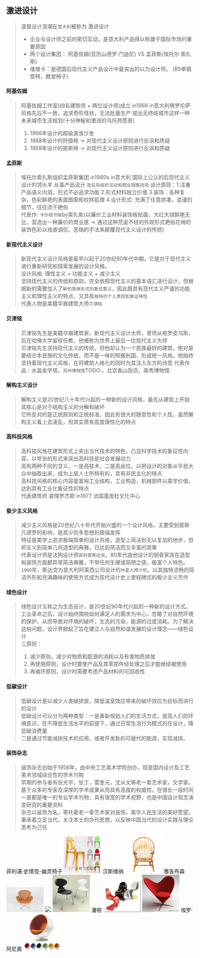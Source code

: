 
**激进设计**
----------------------------------------------------------------------------------------
> 波普设计浪潮在`意大利`被称为 激进设计
> - 企业与设计师之前的密切互动，是意大利产品得以称雄于国际市场的重要原因
> - 两个设计集团： 阿基佐姆(亚历山德罗·门迪尼) VS 孟菲斯(埃托尔·索扎斯)
> - 维维卡：是德国后现代主义产品设计中最突出的以为设计师。 (B5单钢管椅，教堂椅子)

#### 阿基佐姆
> 阿基佐姆工作室(四名建筑师 + 两位设计师)成立 in1966 in意大利佛罗伦萨  
> 风格先后不一致，追求奇形怪状，无法批量生产 提出无终结城市这样一种未来城市生活规划(十分神秘和激进的乌托邦愿景)  
> 1. 1966年设计的超级波浪沙发
> 2. 1968年设计的狩猎椅 -> 对现代主义设计原则进行反讽和质疑
> 3. 1969年设计的密斯椅 -> 对现代主义设计原则进行反讽和质疑

#### 孟菲斯
> 埃托尔索扎斯组织孟菲斯集团 in1980s in意大利 
> 国际上公认的后现代主义设计的领头羊  从事产品设计  `旨在将组织活动和商业销售挂钩`
> 设计原则：1.注重产品语义内涵，形式不必追求功能 2.形式材料独立价值 3.装饰：各种复杂，色彩鲜艳的表面图案和纹样肌理 4.设计形式: 充满了任意拼凑，浪漫的细节，往往流于艳俗  
> 代表作: `卡尔顿书架`by索扎斯(以廉价工业材料装饰板贴面，大红大绿鲜艳无比，营造出一种廉价的商业感 -> 通过这种荒诞不经的外观形式艳俗花哨的装饰色彩以戏虐调侃，恶搞的手法来颠覆现代主义设计的传统)

#### 新现代主义设计
> 新现代主义设计风格是最早兴起于20世纪80年代中期，它是对于现代主义进行重新研究和探索发展的设计风格。  
> 设计风格: 理性主义 + 功能主义 + 减少主义  
> 坚持现代主义的传统和原则，完全依照现代主义的基本语汇进行设计，但根据新的需要加入了`新的简单形式的象征意义`，因此既具有现代主义严谨的功能主义和理性主义的特点，又具有`独特的个人表现和象征特性`  
> 代表人物是美籍华裔建筑大师`贝津铭`

#### 贝津铭
> 贝津铭先生是美籍华裔建筑家，新现代主义设计大师，曾师从格罗皮乌斯，后在哈佛大学留校任教，他被称为世界上最后一位现代主义大师  
> 贝津铭先生坚持现代主义的传统，但他却认为一个民族最好的建筑，绝对是要结合本民族的文化传统，而不是一味的照搬别国，形成统一风格。他始终坚持着现代主义风格，在将建筑人格化的同时为其注入东方的诗意
> 代表作品：水晶金字塔，`苏州博物馆`TODO:，北京香山饭店，美秀博物馆


#### 解构主义设计
> 解构主义是20世纪八十年代兴起的一种新的设计风格，最先从建筑上开始   
> 其核心是对于结构主义的分解和破坏  
> 它所反对的是正统原则和正统标准，因此有很大的随意性和个人性，虽然解构主义看上去凌乱，但其实质有高度理性化的特点  

#### 高科技风格
> 高科技风格在建筑形式上突出当代技术的特色，凸显科学技术的象征性内容，以夸张的形式来突出高科技是社会发展动力    
> 高有两种不同的含义，一是高技术，二是高品位。以把设计的对象从平民大众中抽取出来，成为上层人士所特有的，具有非民主化的特点  
> 高科技风格的核心内容是富裕工业结构，工业构造，机械部件以美学价值，达到具有工业化象征性的特点  
> 代表建筑师 查理罗杰斯 in1977 法国蓬皮杜文化中心

#### 极少主义风格
> 减少主义风格是20世纪八十年代开始兴盛的一个设计风格，主要受到密斯凡德罗的影响，是其少则多思想的极端发挥  
> 特征是美学上追求极端简单的设计风格，造型上简洁到无以复加的地步，但却主义到简单几何造型的典雅，已达到简洁而又丰富的效果  
> 代表设计师是法狗设计师`菲利普斯达克`，80年代由他设计的钢骨家具在造型和装饰方面都异常简洁典雅，不带任何生硬或简陋之感，极富个人特色。`1990`年，斯达克为意大利阿莱西公司设计的`外星人榨汁机`，以其独特流畅的简洁外形和充满趣味的使用方式成为现代设计史上里程碑式的极少主义杰作

#### 绿色设计
> 绿色设计又称之为生态设计，是20世纪90年代兴起的一种新的设计方式。  
> 工业革命之后，设计始终围绕如何满足人的需求为中心，忽略了对自然环境的保护，从而导致对环境的破坏，生态的污染，能源的过度消耗。为了解决这些问题，设计界掀起了旨在建立人与自然和谐发展的设计理念——绿色设计   
> 三原则：  
> 1. 减少原则，减少对物质和能源的消耗以及有害物质排放
> 2. 再使用原则，设计时要使产品及其零部件经处理之后才能继续被使用
> 3. 再循环原则，设计时需要考虑产品材料的可回收性

#### 低碳设计
> 低碳设计是以减少人类碳排放，降低温室效应带来的破坏效应为目标而进行的设计  
> 低碳设计可以分为两种类型：一是重新规划人们的生活方式，提高人们的环境意识，在不降低生活水平的前提下，通过日常生活行为模式的在设计，降低碳消费量  
> 二是通过节能减排技术的应用，或者开发新的可替代的能源，实现减排。

#### 装饰杂志
> 装饰杂志创始于1958年，由中央工艺美术学院创办，现是国内设计及工艺美术领域综合性的学术刊物  
> 早期的参与者有张光宇，张丁，雷奎元，沈从文等老一辈艺术家，文学家。基于众多的专家及深厚的学术成果从而具有高度的权威性。在很长一段时间一直都是唯一的专业学术刊物，具有很宽的学术视野，也是中国设计观念演变研究的重要资料  
> 杂志以装饰为名，寄托着老一辈艺术家对装饰，美华人民生活的美好愿望。秉承着立足当代，关注本土的办刊思想，以反映中国当代的设计实践与理论思考为己任  

<div>
菲利浦·史塔克-幽灵椅子
<img src="../assets/ArtsCrafts/幽灵椅子.jpeg" width="100px"/>
汉斯维纳
<img src="../assets/ArtsCrafts/孔雀椅子.jpeg" width="100px"/>
雅各布森
<img src="../assets/ArtsCrafts/天鹅椅子.jpeg" width="100px"/>
<img src="../assets/ArtsCrafts/鸡蛋椅子.jpeg" width="100px"/>
<img src="../assets/ArtsCrafts/蚂蚁椅子.jpeg" width="100px"/>
潘顿
<img src="../assets/ArtsCrafts/潘通椅.jpeg" width="100px"/>
<img src="../assets/ArtsCrafts/心形椅-潘顿.jpeg" width="100px"/>
埃罗·阿尼奧
<img src="../assets/ArtsCrafts/球形椅.jpeg" width="100px"/>
</div>
